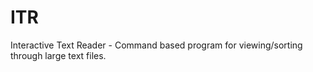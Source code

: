 # ITR
Interactive Text Reader - Command based program for viewing/sorting through large text files.
